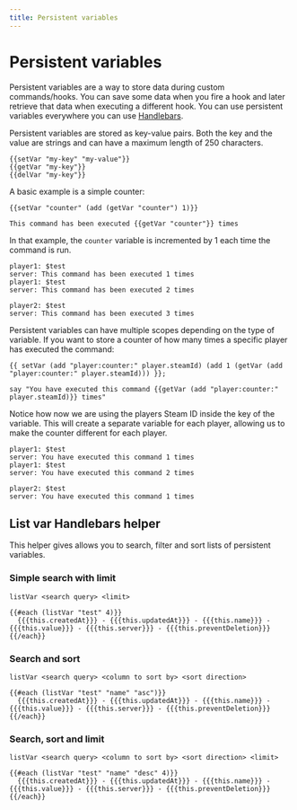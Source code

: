 ```yaml
---
title: Persistent variables
---
```


# Persistent variables

Persistent variables are a way to store data during custom commands/hooks. You can save some data when you fire a hook and later retrieve that data when executing a different hook. You can use persistent variables everywhere you can use [Handlebars](./advanced-handlebars.html).


Persistent variables are stored as key-value pairs. Both the key and the value are strings and can have a maximum length of 250 characters.

```
{{setVar "my-key" "my-value"}}
{{getVar "my-key"}}
{{delVar "my-key"}}
```

A basic example is a simple counter:

```
{{setVar "counter" (add (getVar "counter") 1)}}

This command has been executed {{getVar "counter"}} times
```

In that example, the `counter` variable is incremented by 1 each time the command is run. 

```
player1: $test
server: This command has been executed 1 times
player1: $test
server: This command has been executed 2 times

player2: $test
server: This command has been executed 3 times
```


Persistent variables can have multiple scopes depending on the type of variable. If you want to store a counter of how many times a specific player has executed the command:

```
{{ setVar (add "player:counter:" player.steamId) (add 1 (getVar (add "player:counter:" player.steamId))) }};

say "You have executed this command {{getVar (add "player:counter:" player.steamId)}} times"
```

Notice how now we are using the players Steam ID inside the key of the variable. This will create a separate variable for each player, allowing us to make the counter different for each player.

```
player1: $test
server: You have executed this command 1 times
player1: $test
server: You have executed this command 2 times

player2: $test
server: You have executed this command 1 times
```
## List var Handlebars helper

This helper gives allows you to search, filter and sort lists of persistent variables.

### Simple search with limit

`listVar <search query> <limit>`

```
{{#each (listVar "test" 4)}}
  {{{this.createdAt}}} - {{{this.updatedAt}}} - {{{this.name}}} - {{{this.value}}} - {{{this.server}}} - {{{this.preventDeletion}}}
{{/each}}
```

### Search and sort

`listVar <search query> <column to sort by> <sort direction>`

```
{{#each (listVar "test" "name" "asc")}}
  {{{this.createdAt}}} - {{{this.updatedAt}}} - {{{this.name}}} - {{{this.value}}} - {{{this.server}}} - {{{this.preventDeletion}}}
{{/each}}
```

### Search, sort and limit

`listVar <search query> <column to sort by> <sort direction> <limit>`

```
{{#each (listVar "test" "name" "desc" 4)}}
  {{{this.createdAt}}} - {{{this.updatedAt}}} - {{{this.name}}} - {{{this.value}}} - {{{this.server}}} - {{{this.preventDeletion}}}
{{/each}}
```